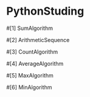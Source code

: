 # PythonStuding

#[1] SumAlgorithm

#[2] ArithmeticSequence

#[3] CountAlgorithm

#[4] AverageAlgorithm

#[5] MaxAlgorithm

#[6] MinAlgorithm
